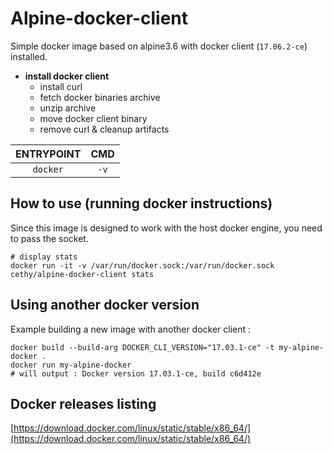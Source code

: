 Alpine-docker-client
===

Simple docker image based on alpine3.6 with docker client (`17.06.2-ce`) installed.

- **install docker client**
    - install curl
    - fetch docker binaries archive
    - unzip archive
    - move docker client binary
    - remove curl & cleanup artifacts

| **ENTRYPOINT** | **CMD** |
|:---:|:---:|
| `docker` | `-v` |

## How to use (running docker instructions)
Since this image is designed to work with the host docker engine, you need to pass the socket.

    # display stats
    docker run -it -v /var/run/docker.sock:/var/run/docker.sock cethy/alpine-docker-client stats

## Using another docker version
Example building a new image with another docker client :

    docker build --build-arg DOCKER_CLI_VERSION="17.03.1-ce" -t my-alpine-docker .
    docker run my-alpine-docker
    # will output : Docker version 17.03.1-ce, build c6d412e

## Docker releases listing
[https://download.docker.com/linux/static/stable/x86_64/](https://download.docker.com/linux/static/stable/x86_64/)
